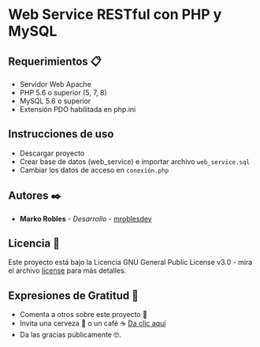 # Web Service RESTful con PHP y MySQL

## Requerimientos 📋
- Servidor Web Apache
- PHP 5.6 o superior (5, 7, 8)
- MySQL 5.6 o superior
- Extensión PDO habilitada en php.ini

## Instrucciones de uso
- Descargar proyecto
- Crear base de datos (web_service) e importar archivo ```web_service.sql```
- Cambiar los datos de acceso en ```conexión.php```

## Autores ✒️
- **Marko Robles** - *Desarrollo* - [mroblesdev](https://github.com/mroblesdev)

## Licencia 📄

Este proyecto está bajo la Licencia GNU General Public License v3.0 - mira el archivo [license](license) para más detalles.

## Expresiones de Gratitud 🎁

* Comenta a otros sobre este proyecto 📢
* Invita una cerveza 🍺 o un café ☕ [Da clic aquí](https://www.paypal.com/paypalme/markorobles?locale.x=es_XC.) 
* Da las gracias públicamente 🤓.
